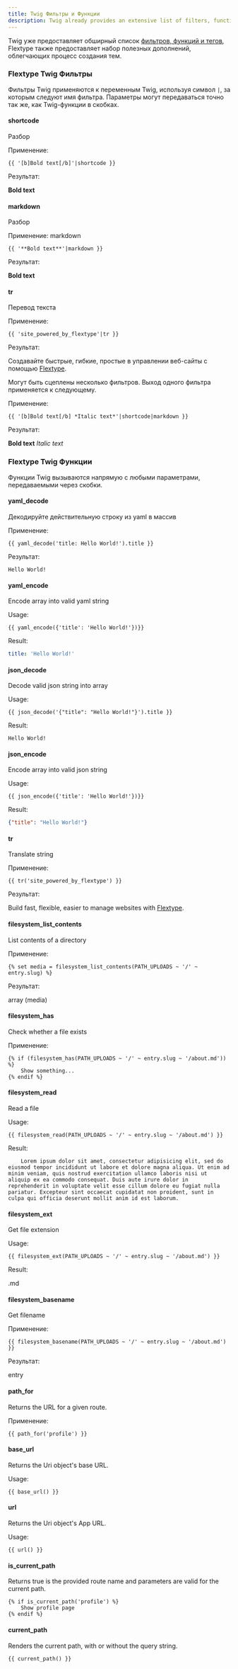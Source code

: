 ```yaml
---
title: Twig Фильтры и Функции
description: Twig already provides an extensive list of filters, functions, and tags, Flextype also provides a selection of useful additions to make the process of theming easier.
---
```


Twig уже предоставляет обширный список [фильтров, функций и тегов](https://twig.symfony.com/doc/2.x/), Flextype также предоставляет набор полезных дополнений, облегчающих процесс создания тем.

### Flextype Twig Фильтры

Фильтры Twig применяются к переменным Twig, используя символ `|`, за которым следуют имя фильтра. Параметры могут передаваться точно так же, как Twig-функции в скобках.

#### shortcode

Разбор

Применение:

```twig
{{ '[b]Bold text[/b]'|shortcode }}
```

Результат:

**Bold text**

#### markdown

Разбор

Применение: markdown

```twig
{{ '**Bold text**'|markdown }}
```

Результат:

**Bold text**

#### tr

Перевод текста

Применение:

```twig
{{ 'site_powered_by_flextype'|tr }}
```

Результат:

Создавайте быстрые, гибкие, простые в управлении веб-сайты с помощью
<a href="http://flextype.org">Flextype</a>.

Могут быть сцеплены несколько фильтров. Выход одного фильтра применяется к следующему.

Применение:

```twig
{{ '[b]Bold text[/b] *Italic text*'|shortcode|markdown }}
```

Результат:

**Bold text** *Italic text*

### Flextype Twig Функции

Функции Twig вызываются напрямую с любыми параметрами, передаваемыми через скобки.

#### yaml_decode

Декодируйте действительную строку из yaml в массив

Применение:

```twig
{{ yaml_decode('title: Hello World!').title }}
```

Результат:

```twig
Hello World!
```

#### yaml_encode

Encode array into valid yaml string

Usage:

```twig
{{ yaml_encode({'title': 'Hello World!'})}}
```

Result:

```yaml
title: 'Hello World!'
```

#### json_decode

Decode valid json string into array

Usage:

```twig
{{ json_decode('{"title": "Hello World!"}').title }}
```

Result:

```twig
Hello World!
```

#### json_encode

Encode array into valid json string

Usage:

```twig
{{ json_encode({'title': 'Hello World!'})}}
```

Result:

```json
{"title": "Hello World!"}
```

#### tr

Translate string

Применение:

```twig
{{ tr('site_powered_by_flextype') }}
```

Результат:

Build fast, flexible, easier to manage websites with
<a href="http://flextype.org">Flextype</a>.

#### filesystem_list_contents

List contents of a directory

Применение:

```twig
{% set media = filesystem_list_contents(PATH_UPLOADS ~ '/' ~ entry.slug) %}
```

Результат:

array (media)

#### filesystem_has

Check whether a file exists

Применение:

```twig
{% if (filesystem_has(PATH_UPLOADS ~ '/' ~ entry.slug ~ '/about.md')) %}
    Show something...
{% endif %}
```

#### filesystem_read

Read a file

Usage:

```twig
{{ filesystem_read(PATH_UPLOADS ~ '/' ~ entry.slug ~ '/about.md') }}
```

Result:

        Lorem ipsum dolor sit amet, consectetur adipisicing elit, sed do eiusmod tempor incididunt ut labore et dolore magna aliqua. Ut enim ad minim veniam, quis nostrud exercitation ullamco laboris nisi ut aliquip ex ea commodo consequat. Duis aute irure dolor in reprehenderit in voluptate velit esse cillum dolore eu fugiat nulla pariatur. Excepteur sint occaecat cupidatat non proident, sunt in culpa qui officia deserunt mollit anim id est laborum.
    

#### filesystem_ext

Get file extension

Usage:

```twig
{{ filesystem_ext(PATH_UPLOADS ~ '/' ~ entry.slug ~ '/about.md') }}
```

Result:

.md

#### filesystem_basename

Get filename

Применение:

```twig
{{ filesystem_basename(PATH_UPLOADS ~ '/' ~ entry.slug ~ '/about.md') }}
```

Результат:

entry

#### path_for

Returns the URL for a given route.

Применение:

```twig
{{ path_for('profile') }}
```

#### base_url

Returns the Uri object's base URL.

Usage:

```twig
{{ base_url() }}
```

#### url

Returns the Uri object's App URL.

Usage:

```twig
{{ url() }}
```

#### is_current_path

Returns true is the provided route name and parameters are valid for the current path.

```twig
{% if is_current_path('profile') %}
    Show profile page
{% endif %}
```

#### current_path

Renders the current path, with or without the query string.

```twig
{{ current_path() }}
```